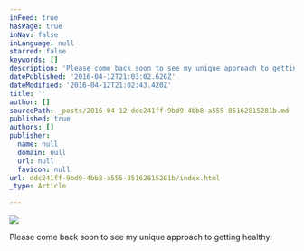 ```yaml
---
inFeed: true
hasPage: true
inNav: false
inLanguage: null
starred: false
keywords: []
description: 'Please come back soon to see my unique approach to getting healthy!'
datePublished: '2016-04-12T21:03:02.626Z'
dateModified: '2016-04-12T21:02:43.420Z'
title: ''
author: []
sourcePath: _posts/2016-04-12-ddc241ff-9bd9-4bb8-a555-85162815281b.md
published: true
authors: []
publisher:
  name: null
  domain: null
  url: null
  favicon: null
url: ddc241ff-9bd9-4bb8-a555-85162815281b/index.html
_type: Article

---
```

![](https://the-grid-user-content.s3-us-west-2.amazonaws.com/a6e98cb5-425a-4721-b0c6-51807c63c884.png)

Please come back soon to see my unique approach to getting healthy!